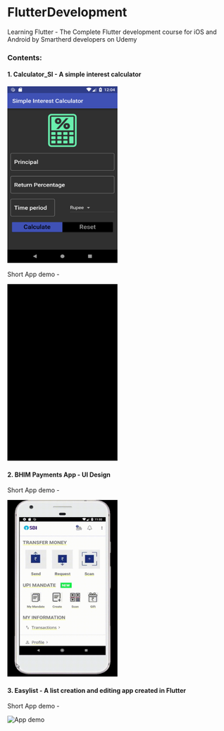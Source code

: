 # FlutterDevelopment
Learning Flutter - The Complete Flutter development course for iOS and Android by Smartherd developers on Udemy

### Contents:

#### 1. Calculator_SI - A simple interest calculator

<img src="./calculator_si/app_demo/calculator.png" alt="App screenshot" width="250" height="400"/>

Short App demo -

<img src="./calculator_si/app_demo/appflow.gif" alt="App demo" width="250" height="400"/>

#### 2.  BHIM Payments App - UI Design 

Short App demo -

<img src="./udacity-course/bhim_app/BHIM.gif" alt="App demo" width="250" height="400"/>

#### 3. Easylist - A list creation and editing app created in Flutter 

Short App demo -

<img src="./easylist/app_demo/easylist.gif" alt="App demo" width="250" height="400"/>



